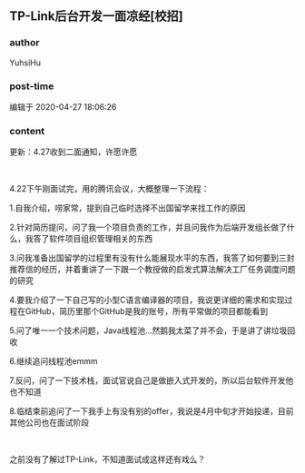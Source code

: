## TP-Link后台开发一面凉经[校招]
### author 
YuhsiHu
### post-time 

编辑于  2020-04-27 18:06:26
### content 
<div class="post-topic-des nc-post-content">
 <p>
  更新：4.27收到二面通知，许愿许愿
 </p>
 <p>
  <br/>
 </p>
 <p>
  4.22下午刚面试完，用的腾讯会议，大概整理一下流程：
 </p>
 <p>
  1.自我介绍，唠家常，提到自己临时选择不出国留学来找工作的原因
 </p>
 <p>
  2.针对简历提问，问了我一个项目负责的工作，并且问我作为后端开发组长做了什么，我答了软件项目组织管理相关的东西
 </p>
 <p>
  3.问我准备出国留学的过程里有没有什么能展现水平的东西，我答了如何要到三封推荐信的经历，并着重讲了一下跟一个教授做的启发式算法解决工厂任务调度问题的研究
 </p>
 <p>
  4.要我介绍了一下自己写的小型C语言编译器的项目，我说更详细的需求和实现过程在GitHub，简历里那个GitHub是我的账号，所有平常做的项目都能看到
 </p>
 <p>
  5.问了唯一一个技术问题，Java线程池...然鹅我太菜了并不会，于是讲了讲垃圾回收
 </p>
 <p>
  6.继续追问线程池emmm
 </p>
 <p>
  7.反问，问了一下技术栈，面试官说自己是做嵌入式开发的，所以后台软件开发他也不知道
 </p>
 <p>
  8.临结束前追问了一下我手上有没有别的offer，我说是4月中旬才开始投递，目前其他公司也在面试阶段
 </p>
 <p>
  <br/>
 </p>
 <p>
  之前没有了解过TP-Link，不知道面试成这样还有戏么？
 </p>
</div>

